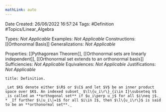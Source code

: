 ```yaml
---
mathLink: auto
---
```


<div class="topSpace"></div>

Date Created: 26/06/2022 16:57:24
Tags: #Definition #Topics/Linear_Algebra

Types: _Not Applicable_
Examples: _Not Applicable_
Constructions: [[Orthonormal Basis]]
Generalizations: _Not Applicable_

Properties: [[Pythagorean Theorem]], [[Orthonormal sets are linearly independent]], [[Orthonormal set extends to an orthonormal basis]]
Sufficiencies: _Not Applicable_
Equivalences: _Not Applicable_
Justifications: _Not Applicable_

``` ad-Definition
title: Definition.

_Let $K$ denote either $\R$ or $\C$ and let $V$ be an inner product space over $K$. An indexed subset_ $\l\{u_i\r\}_{i\in I}\subseteq V$ _is called an **orthogonal set** if $u_i\perp u_j$ for all $i\neq j$._
* _If further $\|u_i\|=1$ for all $i\in I$, then $\l\{u_i\r\}$ is said to be an **orthonormal set**._

```
